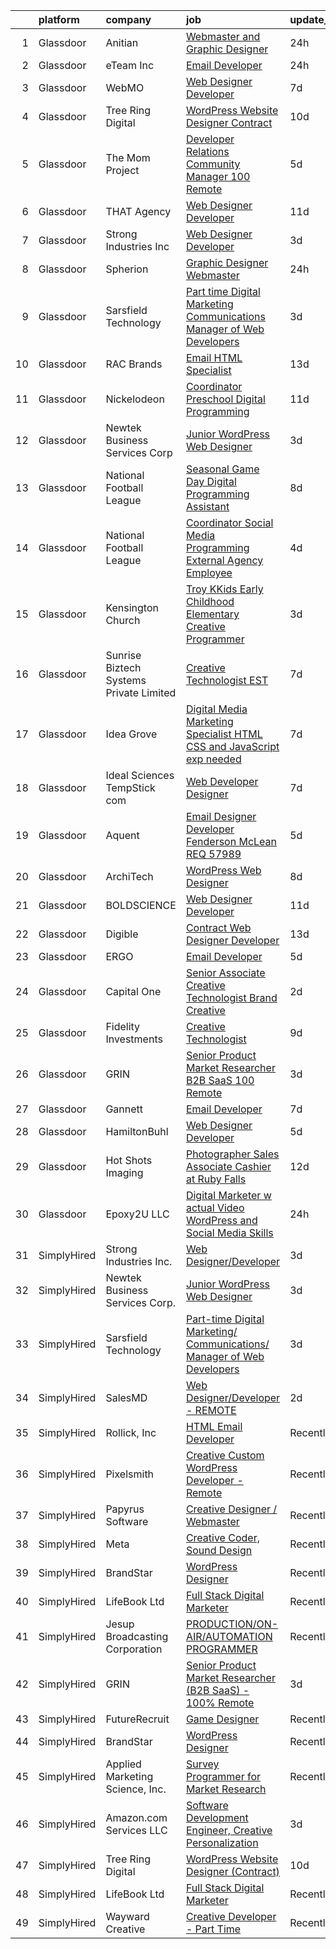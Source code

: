 

|    | platform    | company                                 | job                                                                                                                                                                                                                                                                                                                                                                                                                                                                                                                                                                                                                                                                                                                                                                                                                                                                                                                                                                                                          | update_time   | location            |
|---:|:------------|:----------------------------------------|:-------------------------------------------------------------------------------------------------------------------------------------------------------------------------------------------------------------------------------------------------------------------------------------------------------------------------------------------------------------------------------------------------------------------------------------------------------------------------------------------------------------------------------------------------------------------------------------------------------------------------------------------------------------------------------------------------------------------------------------------------------------------------------------------------------------------------------------------------------------------------------------------------------------------------------------------------------------------------------------------------------------|:--------------|:--------------------|
|  1 | Glassdoor   | Anitian                                 | [Webmaster and Graphic Designer](https://www.glassdoor.com/partner/jobListing.htm?pos=115&ao=1136043&s=58&guid=000001821540b2ea8f4f006f508cc964&src=GD_JOB_AD&t=SR&vt=w&cs=1_575a82a4&cb=1658213938463&jobListingId=1008013436581&jrtk=3-0-1g8ak1cpbk60s801-1g8ak1cpqg4e4800-f5df3845c5034d09-)                                                                                                                                                                                                                                                                                                                                                                                                                                                                                                                                                                                                                                                                                                              | 24h           | Beaverton, OR       |
|  2 | Glassdoor   | eTeam Inc                               | [Email Developer](https://www.glassdoor.com/partner/jobListing.htm?pos=124&ao=1136043&s=58&guid=000001821540b2ea8f4f006f508cc964&src=GD_JOB_AD&t=SR&vt=w&cs=1_4860c460&cb=1658213938463&jobListingId=1008012173899&jrtk=3-0-1g8ak1cpbk60s801-1g8ak1cpqg4e4800-2b6496e4b20251eb-)                                                                                                                                                                                                                                                                                                                                                                                                                                                                                                                                                                                                                                                                                                                             | 24h           | McLean, VA          |
|  3 | Glassdoor   | WebMO                                   | [Web Designer Developer](https://www.glassdoor.com/partner/jobListing.htm?pos=105&ao=1110586&s=58&guid=000001821540b2ea8f4f006f508cc964&src=GD_JOB_AD&t=SR&vt=w&ea=1&cs=1_706f3e9a&cb=1658213938461&jobListingId=1007998160389&cpc=AECEB822CA110EBC&jrtk=3-0-1g8ak1cpbk60s801-1g8ak1cpqg4e4800-7e6c61ee1947fedb--6NYlbfkN0B4uASQmsWRbz2-2TmP4jZ5JVlHgF19F3OALNTVNiV9A1DUd-5MTnM4PFzbc27k-SaQGjSJB3RLiAJkUkUpfto7tmzlUOPvsnSDCe_fpw_zv0A-HAG1Qdhgz7JlK52tJC5VnAoJ5k6bWTfVL7QXEHD-1axrAc3Rw79t2mKYHoZ-ONrAZQ9yjM1_QWxuVdzIxDURZzaJs83sjlXoLOISuuDOS269uQdTHmOb2zFwrYJXaEEhgtC6M6YrrdtFSp3jIBX53pj3AoxaBsi54SZquabJCBNf-uBCwyQM2yHiOvddiUj-0h5CD0QdR1lVP1skbTkTJLzPdn8UHCCIJrhpT4BbxoxHVYpnsrpis2OSUT1xrW5jgjFBKaOgEtlennXs7Z-7MUGiaduK9ejr4qO0vhd-7YMk7ZuPGeVDvEIeQ24opVY6DZB3K7_8W93g5ZVi-x0BFKzGLkL-ItN2TDpJepq5AbV-9AAY-6kAXgr0zKxwugLqrLaoT_-kSfxQ9NYk094%3D)                                                                                                                                              | 7d            | Tucson, AZ          |
|  4 | Glassdoor   | Tree Ring Digital                       | [WordPress Website Designer  Contract ](https://www.glassdoor.com/partner/jobListing.htm?pos=118&ao=1136043&s=58&guid=000001821540b2ea8f4f006f508cc964&src=GD_JOB_AD&t=SR&vt=w&ea=1&cs=1_19a69444&cb=1658213938463&jobListingId=1007993303108&jrtk=3-0-1g8ak1cpbk60s801-1g8ak1cpqg4e4800-ee5a9c7628462801-)                                                                                                                                                                                                                                                                                                                                                                                                                                                                                                                                                                                                                                                                                                  | 10d           | Remote              |
|  5 | Glassdoor   | The Mom Project                         | [Developer Relations Community Manager  100  Remote ](https://www.glassdoor.com/partner/jobListing.htm?pos=112&ao=1110586&s=58&guid=000001821540b2ea8f4f006f508cc964&src=GD_JOB_AD&t=SR&vt=w&cs=1_489156d2&cb=1658213938462&jobListingId=1008003187151&cpc=B101C867B3EF2D75&jrtk=3-0-1g8ak1cpbk60s801-1g8ak1cpqg4e4800-392c25e821fccce9--6NYlbfkN0BDp_epf89aHDQhKpPegNJQ_ldQpEFZQsM9OcONMGxWx6pU56EKHF58QjVdAUvn2gXX1fuekItIkMkXnMz1gcejaib9i19xx1McofUHOkKh72Uw2oJVW_Zxa9w8ZjmKL2TshmN_U_Ynvoj5vXQEynnyXQQbIO1u60nPrGKDdsMfWL0ceuh0KhWvv7_gQBGVSPVfCndck2oucTEj4LUSl5Pfd8nqLbmD8CRUXAjbheQIp-er1oM4Qv-jBWGnUQxW4p7BCHLkD3Bk_xk0gd9dkfWB9THilTrGqyqEHfpZPjwrN0Z4SzcCj1tyiZxe60ZmgKHOgsSsEF_dPmk3DszlvF9SKIr5H8xWBfN5cn3lIRWYzE96w2iCxOr1oKDbZ0y6V5bWGQb6nUSD_IN444KDSCvPOUwTrd65CngbPoB4XPqiypOQvXL_KC7x5J4_6LEPXn1LOysjSvw-WBk5E5D241MiopC8DBQdaKEZKVjpHPeuyKbqbRnmyv7Kim0wr1lK7ghI4lqM1VZZk6dCtGGzOhKBvYZAHQW_iix6_6BKLlEZDpXIG_mYenoSqiaOixFOJngyarIxNiKk-w%3D%3D)                                        | 5d            | Remote              |
|  6 | Glassdoor   | THAT Agency                             | [Web Designer Developer](https://www.glassdoor.com/partner/jobListing.htm?pos=101&ao=1110586&s=58&guid=000001821540b2ea8f4f006f508cc964&src=GD_JOB_AD&t=SR&vt=w&ea=1&cs=1_61b6e9ed&cb=1658213938460&jobListingId=1007990020797&cpc=AB6E7ED505984E67&jrtk=3-0-1g8ak1cpbk60s801-1g8ak1cpqg4e4800-0c50c41ba30ab75e--6NYlbfkN0CNPXhQHeQmpFLG1zbnVry6FDwS6k36Zx3mOturxRE7VTwd-PHBCgegvK6MSUCpLPNO5VeDiSWy4Jg_X4vF36py9cvxKfHCa3YoYBIzWKw3WHI5I-J9NyizVTVDg5tcklXjn-A-4m5usbuY75GunOoLcnQEC6itfPuGb4uBUW9zcmWdS5i-3rDgLi_VQXhNEa-mjuGzOdOxVs4S74RrCc7P3rtmh4Elu4ELNLaiMByQW1ZHuRrC3-JFsCb8k9mcWXhHaapZlSjn7YkpKtZBajg6EjfJ39H1niPMA-NebOVLI2V87mRRKJl2Gv3GtOoC2-TXqK7U3Lyle9HShkJwr3AAtuZf4ZTaml7K7s6BgzeeCX2BxvAVrQCV1eS9XbDYSCslwJrB2kE7huHDsojFM585bLJZ0g--b6hbzUgT8bognw2FQtZkXeL6BQYGjLnazXVpMEB09imRlJf6_qcUiEkisw3h9oomNAgFZSpLN-C9YHXQAjt2YpqRo_pCgchgzJw%3D)                                                                                                                                              | 11d           | West Palm Beach, FL |
|  7 | Glassdoor   | Strong Industries Inc                   | [Web Designer Developer](https://www.glassdoor.com/partner/jobListing.htm?pos=102&ao=1110586&s=58&guid=000001821540b2ea8f4f006f508cc964&src=GD_JOB_AD&t=SR&vt=w&ea=1&cs=1_d2f6acbd&cb=1658213938461&jobListingId=1008007901691&cpc=9EDA28EADF1DF7F0&jrtk=3-0-1g8ak1cpbk60s801-1g8ak1cpqg4e4800-4f92cc2faa6ace89--6NYlbfkN0AaAh-T7aBUNEyWZAMeJioHp9n-56TjfRd1exjU7yaUmSUR1AdsK2zYMyM_gote3a86ng6VCn9OTRgQq_1npgN3lEIkYsJV1g4yzIIkNfoHc4UJx4kgA4USL7bhSlncZJiBMvSZNphLigjGG9un9xYqaG7bYb_YkKSKPKm8cRkI9FKZOaab3Dk2NV5uVybuhUkLxZ28D7ZETEmrbtzvpsn1K1uNYdt9nUmcK23rv13US7FTvlu_beFE_-6BZqjN6_vVLnncn3UkIxrfaHOawmsDh-6hUwpGkDcU4N26W2CRLmhHTKYW-SduSZg6L87IqOAzC4WtIkVaPFYT1J7ponJ-gBw0sC2cEbSLH9bUSuC9eKjPUBOtA4L_fqaTV-1AXDLxkyXH8k-r4ScBgO81zrMt7tclmLcU2B75evZRJ6P2Cyg8_PtqLEYeLWObzuDQzpMSVDHjk16X4OABGbyfw2UoFAsq3ZrG52_1zqTxn2HvtW1XFd1ZVxw-wWrSZAjReZ623QftDcGTmg%3D%3D)                                                                                                                                | 3d            | Northumberland, PA  |
|  8 | Glassdoor   | Spherion                                | [Graphic Designer Webmaster](https://www.glassdoor.com/partner/jobListing.htm?pos=110&ao=1110586&s=58&guid=000001821540b2ea8f4f006f508cc964&src=GD_JOB_AD&t=SR&vt=w&ea=1&cs=1_ba4ed5c6&cb=1658213938462&jobListingId=1008012218964&cpc=01657B10174A43CF&jrtk=3-0-1g8ak1cpbk60s801-1g8ak1cpqg4e4800-899cd6194d7e536e--6NYlbfkN0AScrANnHgJFbylrovrk75_bYZoHSX2PRUZUzkYSLEwIg9nswHQDhRmx4I3g7nvK_9dD2ly7NM5XaMOcjTcEnVTXCxqjnViLEvx-_rlWlU3I1tgcML9NQKYDeHpDxiSdiGz8QIv0xgHLmzGUQk7Brh3NQjSRFgvIzwPoy-iaV33j5gNj3pHSgfoSHVlUJGPPe8DLyKbVPrhAldxi-P8blGu6gZdTWV8-nYPpE9t3P_3G0B4c7oI24O-aClvvP77RUPl6-lL150JBYBMrY3x_UxCCfmOTPHJ1-2v8NmE2C51dpVFHpESLIMl0ZfU8xGtGQj_Fz5b9S1GbsMU29MPUi7UKW6yX5T--85oXIMR2xDVOOcJF6fZAdBlxecXqhjvd49FxwjwOghZB7JnpXMj67kX6VwbDOOiNJ30PcbZvleeerLDtJyvTHS0KCRba_D6Gqbnmyqg8XRrn6sP1TZg4_hOUdLwDfOtAQVthcsItzoODb1ZG525s9WfsUdvr2rpvmhmEReBdxhOLAgUOefCGiXf)                                                                                                                        | 24h           | Reading, PA         |
|  9 | Glassdoor   | Sarsfield Technology                    | [Part time Digital Marketing  Communications  Manager of Web Developers](https://www.glassdoor.com/partner/jobListing.htm?pos=103&ao=1110586&s=58&guid=000001821540b2ea8f4f006f508cc964&src=GD_JOB_AD&t=SR&vt=w&ea=1&cs=1_1089b87b&cb=1658213938461&jobListingId=1008007879843&cpc=C4A69CCDBB3B9599&jrtk=3-0-1g8ak1cpbk60s801-1g8ak1cpqg4e4800-f33710e5bbf2b381--6NYlbfkN0DrN2vAHzTYW0-tITaspRABERJ4u5KIVbAeGUWsVkg9JREm3FT5BlTrJQN5oPr-4gUHnTxj0gA2jWlPAxCfrLGaoio9JeOQCH-2_NQVpWj8dpp2iyPo-v6YB7-oRcjaHz2tH1zo21q7VTfc97qOegYijR6eWbdP6m7ZxPUtZZIb07yXrpBF-nFKYkAgil42NAM80aXh-oP56SulhnOYtC6ISJ36xZb7qMvziumLjb24MUf2a4Lv8f8HFh5x265yF2xNO2jpus-PtCDpnZilXPs7h5F4TlDDdvQNwS-KPbRwOnNVoSyjUphUi_9iP-8bfqXjtPbqZwGBInAjPDC2P-tzXLX9k4NXF-QclBao6Pxbe2Yrrtm7XIwpJefoQv8l4SRIuCVTmiAdg-9699CrogAh2Kw_6gABdyaAKC32E-rb2YFCTd92auwLzRIGH6rMuXDiVRGwMOl1q4lHlazgtq-UIZ0AYwbZ_k_p_zctk1d2h3sv3UlwIeYe)                                                                                                            | 3d            | Remote              |
| 10 | Glassdoor   | RAC Brands                              | [Email HTML Specialist](https://www.glassdoor.com/partner/jobListing.htm?pos=104&ao=1110586&s=58&guid=000001821540b2ea8f4f006f508cc964&src=GD_JOB_AD&t=SR&vt=w&ea=1&cs=1_e63935b7&cb=1658213938461&jobListingId=1007985135516&cpc=1120CD366D53BFD9&jrtk=3-0-1g8ak1cpbk60s801-1g8ak1cpqg4e4800-8d91bd73fa9a9e1c--6NYlbfkN0C9--fFIQfF673-eexsZ1RgTObsZrRt23YvBdyKLzfLCPcXl_k2U4aUFYi5M-HsCHyvgEFXxclRNr-gAof3B2vH1_zX_E2FxrbMvYdmTTIidfIcls-Hm0rSb6TmveaqgCYA-SLjYfRq8x_IXFOquQT3snv8z830iBc09DGELqf_VSbjz67nbtLxfELVhyYBtpd99ikLEYOa_6y2Yv-dn4fsMlE3KqKiVHuRoFfYdRHKf5L0WDWY26hjLkUL6xvVQnWVcxju-MDcTZ36gd32d8UchYecUABGaQRPvrhMGF_M9n7OzcX0jC42MLrVifg-13hZB7x8PE7td93YHncib6OeyeQYISl3Rrn0t_FciC6gt4o_hZWcls1xVm52ntaF0cyYoiGbnYr9Z52fcnZ73TSekF6N7u44BOyqWOsQiZrvpiVj4DOejbO9OCLeMnU1ehSZ3w36uhRIq_gEy2bb7QRSlQSUserMEvuIaI04QkUWnuO7X59irtgiQ-W9mKKD-7ArX3Q_odfINzEWZzQ1jb_XdKcb9lDP0IjEyktPT_mm6GDNziU6Elglyv1qlh2ycQaycbddSsMSLGGh65AihF7xAtCnfnD1WY2rr4ZDS_mz7Hr5Fqu8mtw5gI0bWnsGc7Wb1UeEK2aQbw%3D%3D) | 13d           | Plano, TX           |
| 11 | Glassdoor   | Nickelodeon                             | [Coordinator  Preschool Digital Programming](https://www.glassdoor.com/partner/jobListing.htm?pos=119&ao=1136043&s=58&guid=000001821540b2ea8f4f006f508cc964&src=GD_JOB_AD&t=SR&vt=w&cs=1_31070a89&cb=1658213938463&jobListingId=1007990986768&jrtk=3-0-1g8ak1cpbk60s801-1g8ak1cpqg4e4800-da969938fc3dc7f2-)                                                                                                                                                                                                                                                                                                                                                                                                                                                                                                                                                                                                                                                                                                  | 11d           | New York, NY        |
| 12 | Glassdoor   | Newtek Business Services Corp           | [Junior WordPress Web Designer](https://www.glassdoor.com/partner/jobListing.htm?pos=120&ao=1136043&s=58&guid=000001821540b2ea8f4f006f508cc964&src=GD_JOB_AD&t=SR&vt=w&ea=1&cs=1_336dd05a&cb=1658213938463&jobListingId=1008008021005&jrtk=3-0-1g8ak1cpbk60s801-1g8ak1cpqg4e4800-a872029c27bc988d-)                                                                                                                                                                                                                                                                                                                                                                                                                                                                                                                                                                                                                                                                                                          | 3d            | Remote              |
| 13 | Glassdoor   | National Football League                | [Seasonal Game Day Digital Programming Assistant](https://www.glassdoor.com/partner/jobListing.htm?pos=117&ao=1136043&s=58&guid=000001821540b2ea8f4f006f508cc964&src=GD_JOB_AD&t=SR&vt=w&cs=1_faaf11c8&cb=1658213938463&jobListingId=1007996531377&jrtk=3-0-1g8ak1cpbk60s801-1g8ak1cpqg4e4800-c549ffadd29cb65e-)                                                                                                                                                                                                                                                                                                                                                                                                                                                                                                                                                                                                                                                                                             | 8d            | Inglewood, CA       |
| 14 | Glassdoor   | National Football League                | [Coordinator  Social Media Programming  External Agency Employee ](https://www.glassdoor.com/partner/jobListing.htm?pos=116&ao=1136043&s=58&guid=000001821540b2ea8f4f006f508cc964&src=GD_JOB_AD&t=SR&vt=w&cs=1_dffd3f68&cb=1658213938463&jobListingId=1008005817761&jrtk=3-0-1g8ak1cpbk60s801-1g8ak1cpqg4e4800-dbd6f69fe620b09e-)                                                                                                                                                                                                                                                                                                                                                                                                                                                                                                                                                                                                                                                                            | 4d            | Inglewood, CA       |
| 15 | Glassdoor   | Kensington Church                       | [Troy KKids Early Childhood Elementary Creative Programmer](https://www.glassdoor.com/partner/jobListing.htm?pos=122&ao=1136043&s=58&guid=000001821540b2ea8f4f006f508cc964&src=GD_JOB_AD&t=SR&vt=w&cs=1_badd641a&cb=1658213938463&jobListingId=1008009001538&jrtk=3-0-1g8ak1cpbk60s801-1g8ak1cpqg4e4800-6d781f307ab240c8-)                                                                                                                                                                                                                                                                                                                                                                                                                                                                                                                                                                                                                                                                                   | 3d            | Troy, MI            |
| 16 | Glassdoor   | Sunrise Biztech Systems Private Limited | [Creative Technologist EST](https://www.glassdoor.com/partner/jobListing.htm?pos=106&ao=1110586&s=58&guid=000001821540b2ea8f4f006f508cc964&src=GD_JOB_AD&t=SR&vt=w&ea=1&cs=1_68291c50&cb=1658213938461&jobListingId=1007998001893&cpc=C891152315FA1AD8&jrtk=3-0-1g8ak1cpbk60s801-1g8ak1cpqg4e4800-79b96319dcde7234--6NYlbfkN0CB5V9pKc9dSiWkDOidb3xEy-kN2PCpaZveSm6yQI6kq-7KBZtckO1rVmn7ljZ2wfIyU0GkdEuaXgSfzgpWZjfONDlAXQT4yGs6KpOUUKTorK1EuKk9NLi_sGeH-GFBJNp7NzYHGeuy2IBAaM1jQCLlLOrvFfEv74K3uyNgIaI_vLHbmh0yE9t44LygoqsGljH5YEt8WDVBroF-kP48ISPjjbY3HPGB4GD_i2BGWNa3iacAJZTeSkFw_CN0WgYkcdHQE4uW2Z5hZ0kK1KkViEMzKBx9i2rRQDIgcJePx5-3mS22IJQdmRjOanL9Z-LRENNbxSRyJtYAOblwbHBSebxlzPOhHBt-8_ymbXQs0iBxDDhRgBHrE0WXm94BU2dXDD9mJgfViOEY477ohqB0owMoK2YbA0vHchiEhjlDouLYTbcsVLOo4-_sPxN6JxP5PsqZ4CkKDmPYoV064KF2j26R4gywkvZFIgb5A8eoLBYswiU6HPeHrhhm_0-nw26421yILCL4WTSY2Q%3D%3D)                                                                                                                             | 7d            | Remote              |
| 17 | Glassdoor   | Idea Grove                              | [Digital Media   Marketing Specialist  HTML  CSS and JavaScript exp needed ](https://www.glassdoor.com/partner/jobListing.htm?pos=123&ao=1136043&s=58&guid=000001821540b2ea8f4f006f508cc964&src=GD_JOB_AD&t=SR&vt=w&ea=1&cs=1_cf45929a&cb=1658213938463&jobListingId=1007997916789&jrtk=3-0-1g8ak1cpbk60s801-1g8ak1cpqg4e4800-d3708a3479a27e09-)                                                                                                                                                                                                                                                                                                                                                                                                                                                                                                                                                                                                                                                             | 7d            | Remote              |
| 18 | Glassdoor   | Ideal Sciences  TempStick com           | [Web Developer Designer](https://www.glassdoor.com/partner/jobListing.htm?pos=108&ao=1110586&s=58&guid=000001821540b2ea8f4f006f508cc964&src=GD_JOB_AD&t=SR&vt=w&ea=1&cs=1_58941c18&cb=1658213938462&jobListingId=1007998462749&cpc=723ADC3DFE402989&jrtk=3-0-1g8ak1cpbk60s801-1g8ak1cpqg4e4800-0992c1ed5cbee973--6NYlbfkN0AuAjYKnBHsdkcMxrD7ZJITXxV72vImVt5xOyKRJQecNHkeJhImC_lTwGJmSscZnmw9FH-33Wks3hoJY4a0tLXXnXskKjt4Znh10WXPHm5B8cBcmAVOCPCeWKj7CiENazLOnDJalrgZJSgSgSk9LLTvCZrz3tNysIxyQGRkkerCVW71vvCFXqtldrTqHdhOUgETuKzpDDdFawWwdZ2KVGH7_kfVqSATP3yRWD4jHoXmRGtdacr68g0uTYlrkZD-AJxT56e9z0vQfJQtWAjMK25Kanbm5rOpqLi5SC4LpJ9vMZcynzgIBBnC4BD4aqkDuRHM-DE5tF36K8qgD3I_1wfNh-CaP_6sPTdj0CRNAEaflv8p09XDy1SsdfzP7h8qv7c0mhSkSmnxYYBBKJWvdfnrCai4pvfblysSmvTSbt91NOcwBIszXXSbvv7meOsjre3HKxHeHQOWH05YNkLOWr3EzMUbf5Ck00FaFNSjCEprXRVuOG5B_m6f3ihMxoWrFWs%3D)                                                                                                                                              | 7d            | Bountiful, UT       |
| 19 | Glassdoor   | Aquent                                  | [Email Designer   Developer  Fenderson   McLean  REQ 57989](https://www.glassdoor.com/partner/jobListing.htm?pos=113&ao=1110586&s=58&guid=000001821540b2ea8f4f006f508cc964&src=GD_JOB_AD&t=SR&vt=w&cs=1_9653da19&cb=1658213938462&jobListingId=1008003545839&cpc=451933188B21919D&jrtk=3-0-1g8ak1cpbk60s801-1g8ak1cpqg4e4800-6211f24d084dfd73--6NYlbfkN0DMrcEu7yrtATojKJA7cEzGQ3FdRGWLh0CZQInL4ECGI9gD0Wolx9R2v-Aex0-GK04yPt-upQdo0eOHwB0i2HAvbRI_DmktR0mPE1sxM4q_EBZB8xjw24FzUIHUSqPzyvbhdXh4cPt9wlC9C-ekbxNcx15-afEsXKuXYogLZKkxCjCmZlUwHzhYHwIR9bri-Ywy8oSJzp6cXAGE9uBlN1h18WH1nng6DxVw2dTBvW5as2nBqg5B1n_LEznsDSVywcaA-ilXAVRKh9Ryk9v28LXQnxuP6alXZeBIFmhMVRBp2Br2g5sjizu-c8lvblFdqMIgG1Xp_kafpvnEOWc6c6H-B-hpv6o5fPh7PPkkSy7mQsKado_i6h_jrK0lIwm2hRgwPZ1JIp9fyaTdJE78CKB4Nv_CgEtB_u8_PLjxZCJxZsh_kxIvzcCpqU69X8QgFco0zmzMkWjc7A%3D%3D)                                                                                                                                                                  | 5d            | McLean, VA          |
| 20 | Glassdoor   | ArchiTech                               | [WordPress Web Designer](https://www.glassdoor.com/partner/jobListing.htm?pos=126&ao=1136043&s=58&guid=000001821540b2ea8f4f006f508cc964&src=GD_JOB_AD&t=SR&vt=w&ea=1&cs=1_1a81cc75&cb=1658213938463&jobListingId=1007995058815&jrtk=3-0-1g8ak1cpbk60s801-1g8ak1cpqg4e4800-d948462297f10502-)                                                                                                                                                                                                                                                                                                                                                                                                                                                                                                                                                                                                                                                                                                                 | 8d            | Brandon, FL         |
| 21 | Glassdoor   | BOLDSCIENCE                             | [Web Designer Developer](https://www.glassdoor.com/partner/jobListing.htm?pos=127&ao=1136043&s=58&guid=000001821540b2ea8f4f006f508cc964&src=GD_JOB_AD&t=SR&vt=w&ea=1&cs=1_f2e6167e&cb=1658213938463&jobListingId=1007990262833&jrtk=3-0-1g8ak1cpbk60s801-1g8ak1cpqg4e4800-9b582723f68ecd53-)                                                                                                                                                                                                                                                                                                                                                                                                                                                                                                                                                                                                                                                                                                                 | 11d           | Remote              |
| 22 | Glassdoor   | Digible                                 | [Contract Web Designer Developer](https://www.glassdoor.com/partner/jobListing.htm?pos=129&ao=1136043&s=58&guid=000001821540b2ea8f4f006f508cc964&src=GD_JOB_AD&t=SR&vt=w&ea=1&cs=1_c9bfd91c&cb=1658213938463&jobListingId=1007986118313&jrtk=3-0-1g8ak1cpbk60s801-1g8ak1cpqg4e4800-e318e2dbc3f9b5b6-)                                                                                                                                                                                                                                                                                                                                                                                                                                                                                                                                                                                                                                                                                                        | 13d           | Denver, CO          |
| 23 | Glassdoor   | ERGO                                    | [Email Developer](https://www.glassdoor.com/partner/jobListing.htm?pos=121&ao=1136043&s=58&guid=000001821540b2ea8f4f006f508cc964&src=GD_JOB_AD&t=SR&vt=w&ea=1&cs=1_895d38ad&cb=1658213938463&jobListingId=1008003120925&jrtk=3-0-1g8ak1cpbk60s801-1g8ak1cpqg4e4800-ae12ef8fdcfcdc87-)                                                                                                                                                                                                                                                                                                                                                                                                                                                                                                                                                                                                                                                                                                                        | 5d            | New York, NY        |
| 24 | Glassdoor   | Capital One                             | [Senior Associate  Creative Technologist   Brand Creative](https://www.glassdoor.com/partner/jobListing.htm?pos=125&ao=1136043&s=58&guid=000001821540b2ea8f4f006f508cc964&src=GD_JOB_AD&t=SR&vt=w&cs=1_95f5992a&cb=1658213938463&jobListingId=1008009788760&jrtk=3-0-1g8ak1cpbk60s801-1g8ak1cpqg4e4800-bf900962065afa6b-)                                                                                                                                                                                                                                                                                                                                                                                                                                                                                                                                                                                                                                                                                    | 2d            | Richmond, VA        |
| 25 | Glassdoor   | Fidelity Investments                    | [Creative Technologist](https://www.glassdoor.com/partner/jobListing.htm?pos=114&ao=1136043&s=58&guid=000001821540b2ea8f4f006f508cc964&src=GD_JOB_AD&t=SR&vt=w&cs=1_b6357119&cb=1658213938463&jobListingId=1007994185960&jrtk=3-0-1g8ak1cpbk60s801-1g8ak1cpqg4e4800-6fb7f121fb734c78-)                                                                                                                                                                                                                                                                                                                                                                                                                                                                                                                                                                                                                                                                                                                       | 9d            | Boston, MA          |
| 26 | Glassdoor   | GRIN                                    | [Senior Product Market Researcher  B2B SaaS    100  Remote](https://www.glassdoor.com/partner/jobListing.htm?pos=130&ao=1136043&s=58&guid=000001821540b2ea8f4f006f508cc964&src=GD_JOB_AD&t=SR&vt=w&ea=1&cs=1_cf62800e&cb=1658213938463&jobListingId=1008008172985&jrtk=3-0-1g8ak1cpbk60s801-1g8ak1cpqg4e4800-64b6bb7f96556311-)                                                                                                                                                                                                                                                                                                                                                                                                                                                                                                                                                                                                                                                                              | 3d            | Remote              |
| 27 | Glassdoor   | Gannett                                 | [Email Developer](https://www.glassdoor.com/partner/jobListing.htm?pos=128&ao=1136043&s=58&guid=000001821540b2ea8f4f006f508cc964&src=GD_JOB_AD&t=SR&vt=w&cs=1_ed39001e&cb=1658213938463&jobListingId=1007997773544&jrtk=3-0-1g8ak1cpbk60s801-1g8ak1cpqg4e4800-36b6ad4d7b9d2215-)                                                                                                                                                                                                                                                                                                                                                                                                                                                                                                                                                                                                                                                                                                                             | 7d            | Remote              |
| 28 | Glassdoor   | HamiltonBuhl                            | [Web Designer Developer](https://www.glassdoor.com/partner/jobListing.htm?pos=109&ao=1110586&s=58&guid=000001821540b2ea8f4f006f508cc964&src=GD_JOB_AD&t=SR&vt=w&ea=1&cs=1_b9d52952&cb=1658213938462&jobListingId=1008003003384&cpc=155EB9D5185558AF&jrtk=3-0-1g8ak1cpbk60s801-1g8ak1cpqg4e4800-5563826540536a65--6NYlbfkN0CsvGRZbeWXy7T_FdI8kH1f0ZYakdqkbhVCS9dk-U2LcSg9gEvnffR-pa1m4cQ-wxhGF4F_Ofbtd20eqzG3tdwg5_gZKVpk4xu9qpRzsLmyeHJFQaiXF4iby0tYjByf2cIrO99uh2L1yVlaJiZUuRV01HbJh9PbEL_9Hwu1lcuA5HFRu_tfZ1mSI0G_fYEkjgt3JUHbABfLREHRNX76_8t0-NRu4q-6ZH4EOE7jyEZ20kHWROs2RnEdG3b4QukW8yogt7ECvuPE9DvwJWMXP8ALWAY3snJWw45OzKEgElh6J0wxQ2sBmpQJquBKk1X9OKz-Aqk7tiazo1R1B97WGbJA6H2EscJDI4rBZFyFMcsqiJl-5AuwXOiPJ0wpbzc0LGxKKtayn2_UzdmZAyF4mbRoj2MIdcp3fTRwmlwH17nnlbeFD7f2WmSuj2damimkyGGq9G6D1RHWaqYkDk-kl_SLKOzgGjbN6tXczW5dm9ShwF5HbBzgVZxAyCRVc7VAPug%3D)                                                                                                                                              | 5d            | Fairfield, NJ       |
| 29 | Glassdoor   | Hot Shots Imaging                       | [Photographer Sales Associate Cashier at Ruby Falls](https://www.glassdoor.com/partner/jobListing.htm?pos=111&ao=1110586&s=58&guid=000001821540b2ea8f4f006f508cc964&src=GD_JOB_AD&t=SR&vt=w&ea=1&cs=1_d8a93383&cb=1658213938463&jobListingId=1007987509989&cpc=7AD1D84939BBEEF3&jrtk=3-0-1g8ak1cpbk60s801-1g8ak1cpqg4e4800-a8573b23d6a70d9c--6NYlbfkN0DZ-WRCvVQopeozYGXyDVjaHo0rSGSD3IBZmarR83t3C0FOxNYMo55UwXD6WYUtjyMOTxBdGSoJJWxwttrIlTfJUtnBAvqVSo0NcuvWLhFWUiCQ2JLJNZYSpv5Ag-Sc7fCHay0LUqdNsT_M6-uyo2GfrhZPQCTrw7YCZf1uNCmuWsUQfL_wuTccWK8fUu6IUTrP7y-YKtt4dRlJg0OG45w3NRPWOKCeGbzm3pq86MZxGD6vfu56lTdTP6R6WG4k-DFSkuLi0G2XZ99qvt9FcnpJGzeH0sd2q1zUBuhaM_UghCFUzBPLA_-9TTCXIlH90-bwlnKNCxakm9z9yd4SVY2OxgPCMGLU46h__nKM9MxLbZ8dNiHjjEQBNlgFT4t5bvkbnjkuWhAjF_ABTOEt_SsDJRulFleOLnscSDVv8cyxjlkpFmX1_IwrlBI4_3PevqQTYZkLa_-eosgw0i13E9eboq2n6rJC5Vr9Al0y8_e8nf0h3pjLhJDyqX0JzleekY0I68oKvPUSpXlYfx5jEXjbzcy83nKHmiU%3D)                                                                                  | 12d           | Chattanooga, TN     |
| 30 | Glassdoor   | Epoxy2U  LLC                            | [Digital Marketer  w actual Video  WordPress  and Social Media Skills ](https://www.glassdoor.com/partner/jobListing.htm?pos=107&ao=1110586&s=58&guid=000001821540b2ea8f4f006f508cc964&src=GD_JOB_AD&t=SR&vt=w&ea=1&cs=1_cfcd1edf&cb=1658213938462&jobListingId=1008012279028&cpc=6BBECBC74F3AC36E&jrtk=3-0-1g8ak1cpbk60s801-1g8ak1cpqg4e4800-5e1e320f58968e82--6NYlbfkN0CtwOkgDuej6vPfWODMxjOIyNEohQmdYMppGq8y8dOpBmiJ3WNboc6i5IggMf3QSwkytqcL-bVbZH4r-saNEMLNjWtg5d1UUEgEGZbrdONcp7Rm404N-tLjAh9IHXXndCWULjhoINWqrFK-4Wo3a5G97fvLjGxIazPdHlxLClmwwf7lXsWEphCktnQwH_pezzbIEo4CfJT9Cxsrwb-xwi-aWxJ7HigGjGDh218A-DWVuuI-jN5tbSp-SkrJheQUdrWmDohq44VJGjT3Jg5VIsywY68jW83JWpHwulw6nXh57VaajCRHyec_59R09HuhHfOLj3V4KldQtTF6_zKx-fXq7U7z7DuFoPX2V8PE8D7j3OAA9Jn4FpbIvvQYTlRpUUCQAQRDveSC1I6D6A3uKOUVwiislTOSacv91s-fQEKZLj_QfVO0F-b4kPewDFPHG9uw9eTEDkboJST3U1O00DDG_vVx1qIBuK1wIVfDC600eAVz3sEhvye5NIuRGhT3Hek%3D)                                                                                               | 24h           | Phoenix, AZ         |
| 31 | SimplyHired | Strong Industries Inc.                  | [Web Designer/Developer](https://www.simplyhired.com/job/gNUSmqECjcKe8ASPrVM_LJRLglnxn-dUfW4xOKElwuoW8oGq_26Pnw?q=creative+programmer)                                                                                                                                                                                                                                                                                                                                                                                                                                                                                                                                                                                                                                                                                                                                                                                                                                                                       | 3d            | Northumberland, PA  |
| 32 | SimplyHired | Newtek Business Services Corp.          | [Junior WordPress Web Designer](https://www.simplyhired.com/job/DJBczrxGDrvmojDxX0wyDlQwJQNAaxysP-RQHYEXtwmeH0Jg_p_yOA?q=creative+programmer)                                                                                                                                                                                                                                                                                                                                                                                                                                                                                                                                                                                                                                                                                                                                                                                                                                                                | 3d            | Remote              |
| 33 | SimplyHired | Sarsfield Technology                    | [Part-time Digital Marketing/ Communications/ Manager of Web Developers](https://www.simplyhired.com/job/macHK6dkeEfQn7hPYSxYcVYl8ceCtRP3O8HbIY1wHx7dXf80-SWHvw?q=creative+programmer)                                                                                                                                                                                                                                                                                                                                                                                                                                                                                                                                                                                                                                                                                                                                                                                                                       | 3d            | Remote              |
| 34 | SimplyHired | SalesMD                                 | [Web Designer/Developer - REMOTE](https://www.simplyhired.com/job/shz6T1_bt6A4MyB3Fu24pVUr51-_jhx7z3c-rIUax7Hnu4p9hvkNcg?q=creative+programmer)                                                                                                                                                                                                                                                                                                                                                                                                                                                                                                                                                                                                                                                                                                                                                                                                                                                              | 2d            | Remote              |
| 35 | SimplyHired | Rollick, Inc                            | [HTML Email Developer](https://www.simplyhired.com/job/XOBvr-FPlcbrKDU6fwn7cySQFiXUBT59WK26gB6UhBDl1ROl_YjQ4g?q=creative+programmer)                                                                                                                                                                                                                                                                                                                                                                                                                                                                                                                                                                                                                                                                                                                                                                                                                                                                         | Recently      | Remote              |
| 36 | SimplyHired | Pixelsmith                              | [Creative Custom WordPress Developer - Remote](https://www.simplyhired.com/job/CSMe5ZOiD_hcyiyf1R0d0crfmboeiyB266PClwOQXhmqnPgx6T0RvA?q=creative+programmer)                                                                                                                                                                                                                                                                                                                                                                                                                                                                                                                                                                                                                                                                                                                                                                                                                                                 | Recently      | Remote              |
| 37 | SimplyHired | Papyrus Software                        | [Creative Designer / Webmaster](https://www.simplyhired.com/job/epn4EeMXxxXbEsItJoBsygWYpPUXjML_NGzAIezAShrcXbzU548hFA?q=creative+programmer)                                                                                                                                                                                                                                                                                                                                                                                                                                                                                                                                                                                                                                                                                                                                                                                                                                                                | Recently      | Southlake, TX       |
| 38 | SimplyHired | Meta                                    | [Creative Coder, Sound Design](https://www.simplyhired.com/job/n2_aAa79zz0NtsdWJigL3Knz716MJWRolWS8tBw6yovOF3e-t9vjmg?q=creative+programmer)                                                                                                                                                                                                                                                                                                                                                                                                                                                                                                                                                                                                                                                                                                                                                                                                                                                                 | Recently      | Remote              |
| 39 | SimplyHired | BrandStar                               | [WordPress Designer](https://www.simplyhired.com/job/PsoHNt5YwpqOBCtFdrMyOSlJ22AIM2MjasCAdzMjAEdlpIZQy8spOw?q=creative+programmer)                                                                                                                                                                                                                                                                                                                                                                                                                                                                                                                                                                                                                                                                                                                                                                                                                                                                           | Recently      | Remote              |
| 40 | SimplyHired | LifeBook Ltd                            | [Full Stack Digital Marketer](https://www.simplyhired.com/job/5FCj3DJcLndM__BWbiSikftlQ2HrFsd91Fl7D0CBOH8M7Zm8f-5OYg?q=creative+programmer)                                                                                                                                                                                                                                                                                                                                                                                                                                                                                                                                                                                                                                                                                                                                                                                                                                                                  | Recently      | Remote              |
| 41 | SimplyHired | Jesup Broadcasting Corporation          | [PRODUCTION/ON-AIR/AUTOMATION PROGRAMMER](https://www.simplyhired.com/job/VOY7fQb9exuvY3euWhmLwxluiif74HKrxhMyXoVVEs7guP7GiKEY3Q?q=creative+programmer)                                                                                                                                                                                                                                                                                                                                                                                                                                                                                                                                                                                                                                                                                                                                                                                                                                                      | Recently      | Douglas, GA         |
| 42 | SimplyHired | GRIN                                    | [Senior Product Market Researcher (B2B SaaS) - 100% Remote](https://www.simplyhired.com/job/0MchUftO3ko10u1Dy7NNlkpTjzApigXtMBaL7w9Ln-n5_u5clMAOlA?q=creative+programmer)                                                                                                                                                                                                                                                                                                                                                                                                                                                                                                                                                                                                                                                                                                                                                                                                                                    | 3d            | Remote              |
| 43 | SimplyHired | FutureRecruit                           | [Game Designer](https://www.simplyhired.com/job/v-qFjBsGwOAPQZTVGsbuJfAkj9fD6uwygef5quJQul7zQ--9C0S2Eg?q=creative+programmer)                                                                                                                                                                                                                                                                                                                                                                                                                                                                                                                                                                                                                                                                                                                                                                                                                                                                                | Recently      | Arlington, TX       |
| 44 | SimplyHired | BrandStar                               | [WordPress Designer](https://www.simplyhired.com/job/PsoHNt5YwpqOBCtFdrMyOSlJ22AIM2MjasCAdzMjAEdlpIZQy8spOw?q=creative+programmer)                                                                                                                                                                                                                                                                                                                                                                                                                                                                                                                                                                                                                                                                                                                                                                                                                                                                           | Recently      | Remote              |
| 45 | SimplyHired | Applied Marketing Science, Inc.         | [Survey Programmer for Market Research](https://www.simplyhired.com/job/A-Bxwez-c3OfhmtcPfwFC6Q5KsD0jWKy09UygvSoEK4mjMGB6MQ_nA?q=creative+programmer)                                                                                                                                                                                                                                                                                                                                                                                                                                                                                                                                                                                                                                                                                                                                                                                                                                                        | Recently      | Remote              |
| 46 | SimplyHired | Amazon.com Services LLC                 | [Software Development Engineer, Creative Personalization](https://www.simplyhired.com/job/gdDy5yOnIBoKGIBXVsUuwYxvaeJ8hsoIc484IsmcNzEfmcxq5x7Clw?q=creative+programmer)                                                                                                                                                                                                                                                                                                                                                                                                                                                                                                                                                                                                                                                                                                                                                                                                                                      | 3d            | Remote              |
| 47 | SimplyHired | Tree Ring Digital                       | [WordPress Website Designer (Contract)](https://www.simplyhired.com/job/U2PCgduEjL2Bo_S8TRlNo4KWBL7Fvfn0PlubJA1-5TtD8O4qePuwzA?q=creative+programmer)                                                                                                                                                                                                                                                                                                                                                                                                                                                                                                                                                                                                                                                                                                                                                                                                                                                        | 10d           | Remote              |
| 48 | SimplyHired | LifeBook Ltd                            | [Full Stack Digital Marketer](https://www.simplyhired.com/job/5FCj3DJcLndM__BWbiSikftlQ2HrFsd91Fl7D0CBOH8M7Zm8f-5OYg?q=creative+programmer)                                                                                                                                                                                                                                                                                                                                                                                                                                                                                                                                                                                                                                                                                                                                                                                                                                                                  | Recently      | Remote              |
| 49 | SimplyHired | Wayward Creative                        | [Creative Developer - Part Time](https://www.simplyhired.com/job/q3vrO9Z4pUIh14VjHVVllHF_ysh9GzkcpvNoMHlALIW8clhPPytz-Q?q=creative+programmer)                                                                                                                                                                                                                                                                                                                                                                                                                                                                                                                                                                                                                                                                                                                                                                                                                                                               | Recently      | Remote              |
